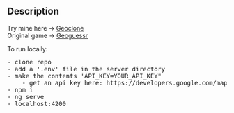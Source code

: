 ## Description
Try mine here -> [Geoclone](https://geoclone.vercel.app) <br>
Original game -> [Geoguessr](https://www.geoguessr.com)

To run locally:
<pre>
- clone repo
- add a '.env' file in the server directory
- make the contents 'API_KEY=YOUR_API_KEY"
    - get an api key here: https://developers.google.com/maps/documentation/javascript/get-api-key
- npm i
- ng serve
- localhost:4200
</pre>
